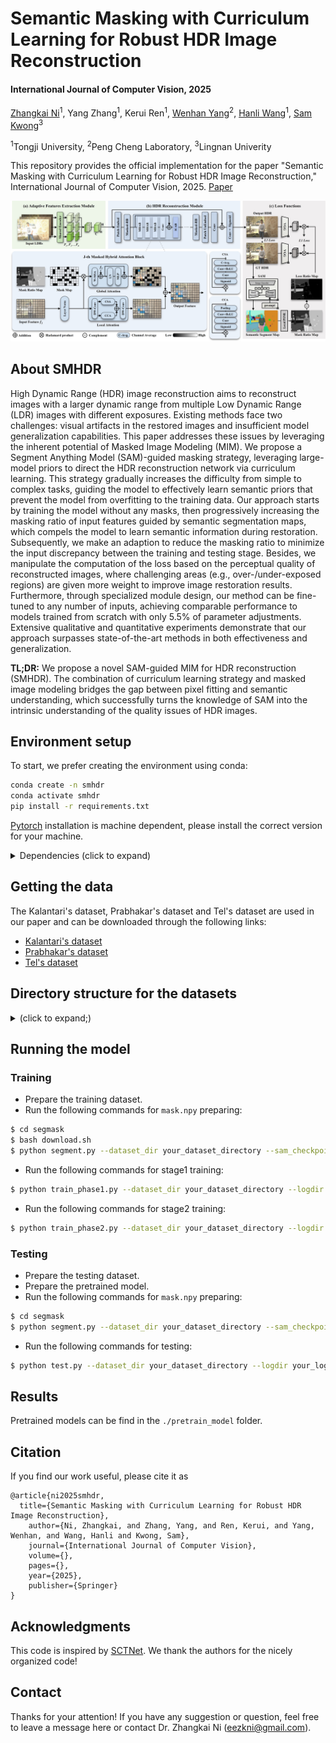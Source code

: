 # Semantic Masking with Curriculum Learning for Robust HDR Image Reconstruction

#### International Journal of Computer Vision, 2025

[Zhangkai Ni](https://eezkni.github.io/)<sup>1</sup>, Yang Zhang<sup>1</sup>, Kerui Ren<sup>1</sup>, [Wenhan Yang](https://flyywh.github.io/)<sup>2</sup>, [Hanli Wang](https://scholar.google.com/citations?user=WioFu64AAAAJ&hl=zh-CN)<sup>1</sup>, [Sam Kwong](https://scholar.google.com/citations?user=_PVI6EAAAAAJ&hl=zh-CN)<sup>3</sup>

<sup>1</sup>Tongji University, <sup>2</sup>Peng Cheng Laboratory, <sup>3</sup>Lingnan Univerity

This repository provides the official implementation for the paper "Semantic Masking with Curriculum Learning for Robust HDR Image Reconstruction," International Journal of Computer Vision, 2025. [Paper](https://link.springer.com/article/10.1007/s11263-025-02504-5?utm_source=rct_congratemailt&utm_medium=email&utm_campaign=nonoa_20250703&utm_content=10.1007/s11263-025-02504-5)

![Teaser](./readme-img/SMHDR.jpg)

## About SMHDR

High Dynamic Range (HDR) image reconstruction aims to reconstruct images with a larger dynamic range from multiple Low Dynamic Range (LDR) images with different exposures. Existing methods face two challenges: visual artifacts in the restored images and insufficient model generalization capabilities. This paper addresses these issues by leveraging the inherent potential of Masked Image Modeling (MIM). We propose a Segment Anything Model (SAM)-guided masking strategy, leveraging large-model priors to direct the HDR reconstruction network via curriculum learning. This strategy gradually increases the difficulty from simple to complex tasks, guiding the model to effectively learn semantic priors that prevent the model from overfitting to the training data. Our approach starts by training the model without any masks, then progressively increasing the masking ratio of input features guided by semantic segmentation maps, which compels the model to learn semantic information during restoration. Subsequently, we make an adaption to reduce the masking ratio to minimize the input discrepancy between the training and testing stage. Besides, we manipulate the computation of the loss based on the perceptual quality of reconstructed images, where challenging areas (e.g., over-/under-exposed regions) are given more weight to improve image restoration results. Furthermore, through specialized module design, our method can be fine-tuned to any number of inputs, achieving comparable performance to models trained from scratch with only 5.5\% of parameter adjustments. Extensive qualitative and quantitative experiments demonstrate that our approach surpasses state-of-the-art methods in both effectiveness and generalization. 

**TL;DR:** We propose a novel SAM-guided MIM for HDR reconstruction (SMHDR). The combination of curriculum learning strategy and masked image modeling bridges the gap between pixel fitting and semantic understanding, which successfully turns the knowledge of SAM into the intrinsic understanding of the quality issues of HDR images.

## Environment setup
To start, we prefer creating the environment using conda:
```sh
conda create -n smhdr
conda activate smhdr
pip install -r requirements.txt
```

[Pytorch](https://pytorch.org/) installation is machine dependent, please install the correct version for your machine.

<details>
  <summary> Dependencies (click to expand) </summary>

  - `PyTorch`, `timm`: main computation.
  - `tqdm`: progress bar.
  - `opencv-python`: image processing.
  - `imageio`: images I/O.
  - `einops`: torch tensor shaping with pretty api.
  - `tensorflow`: SSIM calculation.
  - `segment_anything`: create image masks.

</details>

## Getting the data
The Kalantari's dataset, Prabhakar's dataset and Tel's dataset are used in our paper and can be downloaded through the following links:

- [Kalantari's dataset](https://github.com/TH3CHARLie/deep-high-dynamic-range/blob/master/data/download.sh)
- [Prabhakar's dataset](https://val.cds.iisc.ac.in/HDR/ICCP19/)
- [Tel's dataset](https://github.com/Zongwei97/SCTNet)

## Directory structure for the datasets

<details>
  <summary> (click to expand;) </summary>

    data_path
    ├── Kalantari's     # Link: https://github.com/TH3CHARLie/deep-high-dynamic-range/blob/master/data/download.sh
    │   ├── Training
    │   │    ├── 001
    │   │    │    ├── 262A0898.tif
    │   │    │    ├── 262A0899.tif
    │   │    │    ├── 262A0900.tif   # variable name, sorted by exposure time
    │   │    │    ├── exposure.txt   # fixed name
    │   │    │    ├── HDRImg.hdr     # fixed name
    │   │    │    └── masks.npy      # fixed name
    │   │    ├── 002
    │   │    └── ...
    │   └── Test
    │        ├── 001
    │        │    ├── 262A2615.tif
    │        │    ├── 262A2616.tif
    │        │    ├── 262A2617.tif
    │        │    ├── exposure.txt
    │        │    ├── HDRImg.hdr
    │        │    └── masks.npy
    │        ├── 002
    │        └── ...
    ├── Prabhakar's    # Link: https://val.cds.iisc.ac.in/HDR/ICCP19/
    │   ├── Training
    │   │    ├── Train_set_001
    │   │    │    ├── input_ghosted_1.tif
    │   │    │    ├── input_ghosted_2.tif
    │   │    │    ├── input_ghosted_3.tif
    │   │    │    ├── exposure.txt
    │   │    │    ├── HDRImg.hdr
    │   │    │    └── masks.npy
    │   │    ├── Train_set_002
    │   │    └── ...
    │   └── Test
    │        ├── Test_set_001
    │        │    ├── input_ghosted_1.tif
    │        │    ├── input_ghosted_2.tif
    │        │    ├── input_ghosted_3.tif
    │        │    ├── exposure.txt
    │        │    ├── HDRImg.hdr
    │        │    └── masks.npy
    │        ├── Test_set_002
    │        └── ...
    └── Tel's    # Link: https://github.com/Zongwei97/SCTNet
        ├── Training
        │    ├── scene_0001_1
        │    │    ├── input_1.tif
        │    │    ├── input_2.tif
        │    │    ├── input_3.tif
        │    │    ├── exposure.txt
        │    │    ├── HDRImg.hdr
        │    │    └── masks.npy
        │    ├── scene_0001_2
        │    └── ...
        └── Test
             ├──scene_007_1
             │    ├── input_1.tif
             │    ├── input_2.tif
             │    ├── input_3.tif
             │    ├── exposure.txt
             │    ├── HDRImg.hdr
             │    └── masks.npy
             ├── scene_007_2
             └── ...

</details>


## Running the model
### Training
- Prepare the training dataset.
- Run the following commands for `mask.npy` preparing:
```bash
$ cd segmask
$ bash download.sh
$ python segment.py --dataset_dir your_dataset_directory --sam_checkpoint your_sam_ckpt_directory --train_path Training
```
- Run the following commands for stage1 training:
```bash
$ python train_phase1.py --dataset_dir your_dataset_directory --logdir your_log_directory 
```
- Run the following commands for stage2 training:
```bash
$ python train_phase2.py --dataset_dir your_dataset_directory --logdir your_log_directory  --start_epoch 301 --resume your_ckpt_directory
```


### Testing
- Prepare the testing dataset.
- Prepare the pretrained model.
- Run the following commands for `mask.npy` preparing:
```bash
$ cd segmask
$ python segment.py --dataset_dir your_dataset_directory --sam_checkpoint your_sam_ckpt_directory --train_path Test
```
- Run the following commands for testing:
```bash
$ python test.py --dataset_dir your_dataset_directory --logdir your_log_directory --pretrained_model your_ckpt_directory --save_dir your_output_directory
```


## Results
Pretrained models can be find in the `./pretrain_model` folder.

## Citation
If you find our work useful, please cite it as
```
@article{ni2025smhdr,
  title={Semantic Masking with Curriculum Learning for Robust HDR Image Reconstruction},
	author={Ni, Zhangkai, and Zhang, Yang, and Ren, Kerui, and Yang, Wenhan, and Wang, Hanli and Kwong, Sam},
	journal={International Journal of Computer Vision},
	volume={},
	pages={},
	year={2025},
	publisher={Springer}
}
```

## Acknowledgments
This code is inspired by [SCTNet](https://github.com/Zongwei97/SCTNet). We thank the authors for the nicely organized code!


## Contact
Thanks for your attention! If you have any suggestion or question, feel free to leave a message here or contact Dr. Zhangkai Ni (eezkni@gmail.com).


<!-- ## License
[MIT License](https://opensource.org/licenses/MIT) -->
